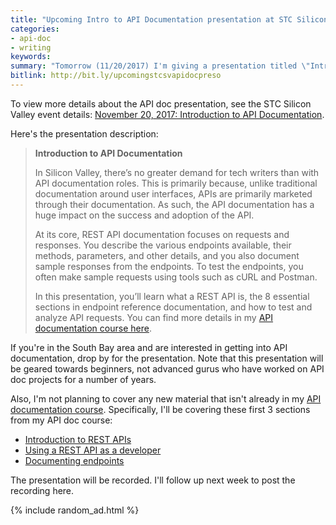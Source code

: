 ```yaml
---
title: "Upcoming Intro to API Documentation presentation at STC Silicon Valley chapter on 11/20/2017"
categories:
- api-doc
- writing
keywords:
summary: "Tomorrow (11/20/2017) I'm giving a presentation titled \"Introduction to API Documentation\" to the STC Silicon Valley chapter. The meeting, scheduled for 7-8pm, takes place in Santa Clara, California, at the IHOP next to Great America / Levi Stadium."
bitlink: http://bit.ly/upcomingstcsvapidocpreso
---
```


To view more details about the API doc presentation, see the STC Silicon Valley event details: [November 20, 2017: Introduction to API Documentation](http://www.stc-siliconvalley.org/2017/11/06/november-20-2017-introduction-to-api-documentation/).

Here's the presentation description:

> **Introduction to API Documentation**
>
> In Silicon Valley, there’s no greater demand for tech writers than with API documentation roles. This is primarily because, unlike traditional documentation around user interfaces, APIs are primarily marketed through their documentation. As such, the API documentation has a huge impact on the success and adoption of the API.
>
> At its core, REST API documentation focuses on requests and responses. You describe the various endpoints available, their methods, parameters, and other details, and you also document sample responses from the endpoints. To test the endpoints, you often make sample requests using tools such as cURL and Postman.
>
> In this presentation, you’ll learn what a REST API is, the 8 essential sections in endpoint reference documentation, and how to test and analyze API requests. You can find more details in my [API documentation course here](http://idratherbewriting.com/learnapidoc/).

If you're in the South Bay area and are interested in getting into API documentation, drop by for the presentation. Note that this presentation will be geared towards beginners, not advanced gurus who have worked on API doc projects for a number of years.

Also, I'm not planning to cover any new material that isn't already in my [API documentation course](http://idratherbewriting.com/learnapidoc/). Specifically, I'll be covering these first 3 sections from my API doc course:

* [Introduction to REST APIs](http://idratherbewriting.com/learnapidoc/docapis_introtoapis.html)
* [Using a REST API as a developer](http://idratherbewriting.com/learnapidoc/likeadeveloper.html)
* [Documenting endpoints](http://idratherbewriting.com/learnapidoc/docendpoints.html)

The presentation will be recorded. I'll follow up next week to post the recording here.

{% include random_ad.html %}
